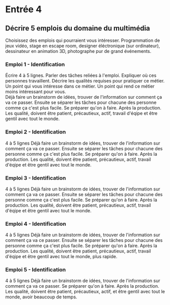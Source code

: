 # Entrée 4
## Décrire 5 emplois du domaine du multimédia
Choisissez des emplois qui pourraient vous intéresser. 
Programmation de jeux vidéo, stage en escape room, designer éléctronique (sur ordinateur), dessinateur en animation 3D, photographe pur de grand événements.
### Emploi 1 - Identification
Écrire 4 à 5 lignes. Parler des tâches reliées à l'emploi. Expliquer où ces personnes travaillent. Décrire les qualités requises pour pratiquer ce métier. Un point qui vous intéresse dans ce métier. Un point qui rend ce métier moins intéressant pour vous.  
Déjà faire un brainstorm de idées, trouver de l'information sur comment ça va ce passer. Ensuite se séparer les tâches pour chacune des personne comme ça c'est plus facile. Se préparer qu'on à faire. Après la production. Les qualité, doivent être patient, précautieux, actif, travail d'éqipe et être gentil avec tout le monde.

### Emploi 2 - Identification
4 à 5 lignes
Déjà faire un brainstorm de idées, trouver de l'information sur comment ça va ce passer. Ensuite se séparer les tâches pour chacune des personne comme ça c'est plus facile. Se préparer qu'on à faire. Après la production. Les qualité, doivent être patient, précautieux, actif, travail d'éqipe et être gentil avec tout le monde.
### Emploi 3 - Identification
4 à 5 lignes 
Déjà faire un brainstorm de idées, trouver de l'information sur comment ça va ce passer. Ensuite se séparer les tâches pour chacune des personne comme ça c'est plus facile. Se préparer qu'on à faire. Après la production. Les qualité, doivent être patient, précautieux, actif, travail d'éqipe et être gentil avec tout le monde.
### Emploi 4 - Identification
4 à 5 lignes
Déjà faire un brainstorm de idées, trouver de l'information sur comment ça va ce passer. Ensuite se séparer les tâches pour chacune des personne comme ça c'est plus facile. Se préparer qu'on à faire. Après la production. Les qualité, doivent être patient, précautieux, actif, travail d'éqipe et être gentil avec tout le monde, plus rapide.
### Emploi 5 - Identification
4 à 5 lignes
Déjà faire un brainstorm de idées, trouver de l'information sur comment ça va ce passer.  Se préparer qu'on à faire. Après la production. Les qualité, doivent être patient, précautieux, actif, et être gentil avec tout le monde, avoir beaucoup de temps. 

